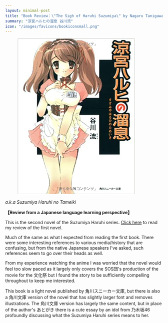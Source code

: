 ```yaml
---
layout: minimal-post
title: "Book Review：\"The Sigh of Haruhi Suzumiya\" by Nagaru Tanigawa：More fun antics"
summary: "涼宮ハルヒの溜息 谷川流"
icon: "/images/favicons/bookiconsmall.png"
---
```


<figure class="right">
<img src="/images/suzumiya-sigh.jpeg"/>
</figure>

*a.k.a Suzumiya Haruhi no Tameiki*

**【Review from a Japanese language learning perspective】**

This is the second novel of the Suzumiya Haruhi series. [Click here](/2023/03/23/suzumiya.html) to read my review of the
first novel.

Much of the same as what I expected from reading the first book. There were some interesting references to various
media/history that are confusing, but from the native Japanese speakers I've asked, such references seem to go over
their heads as well.

From my experience watching the anime I was worried that the novel would feel too slow paced as it largely only
covers <Spoiler>the SOS団's production of the movie for the 文化祭</Spoiler> but I found the story to be sufficiently
compelling throughout to keep me interested.

This book is a light novel published by 角川スニーカー文庫, but there is also a 角川文庫 version of the novel that has
slightly larger font and removes illustrations. The 角川文庫 version has largely the same content, but in place of the
author's あとがき there is a cute essay by an idol from 乃木坂46 profoundly discussing what the Suzumiya Haruhi series means
to her.
